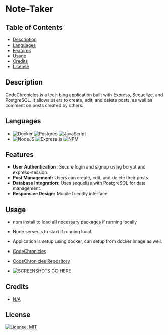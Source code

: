 # Note-Taker

## Table of Contents

* [Description](#description)
* [Languages](#languages)
* [Features](#features)
* [Usage](#usage)
* [Credits](#credits)
* [License](#license)  


## Description

<p> CodeChronicles is a tech blog application built with Express, Sequelize, and PostgreSQL. It allows users to create, edit, and delete posts, as well as comment on posts created by others.</P>

## Languages

* ![Docker](https://img.shields.io/badge/docker-%230db7ed.svg?style=for-the-badge&logo=docker&logoColor=white) ![Postgres](https://img.shields.io/badge/postgres-%23316192.svg?style=for-the-badge&logo=postgresql&logoColor=white) ![JavaScript](https://img.shields.io/badge/javascript-%23323330.svg?style=for-the-badge&logo=javascript&logoColor=%23F7DF1E)
* ![NodeJS](https://img.shields.io/badge/node.js-6DA55F?style=for-the-badge&logo=node.js&logoColor=white)
![Express.js](https://img.shields.io/badge/express.js-%23404d59.svg?style=for-the-badge&logo=express&logoColor=%2361DAFB)
![NPM](https://img.shields.io/badge/NPM-%23CB3837.svg?style=for-the-badge&logo=npm&logoColor=white)




## Features

* **User Authentication:** Secure login and signup using bcrypt and express-session.
* **Post Management:** Users can create, edit, and delete their posts.
* **Database Integration:** Uses sequelize with PostgreSQL for data management.
* **Responsive Design:** Mobile friendly interface.

## Usage

* npm install to load all necessary packages if running locally
* Node server.js to start if running local.
* Application is setup using docker, can setup from docker image as well.

* [CodeChronicles](https://codechronicles-j469.onrender.com/)

* [CodeChronicles Repository](https://github.com/IVIonsters/CodeChronicles)

* ![SCREENSHOTS GO HERE](./public/assets/screencapture-codechronicles-j469-onrender-2024-07-14-22_31_22.png)


## Credits

* [N/A](N/A)

## License

[![License: MIT](https://img.shields.io/badge/License-MIT-yellow.svg)](https://opensource.org/licenses/MIT)


